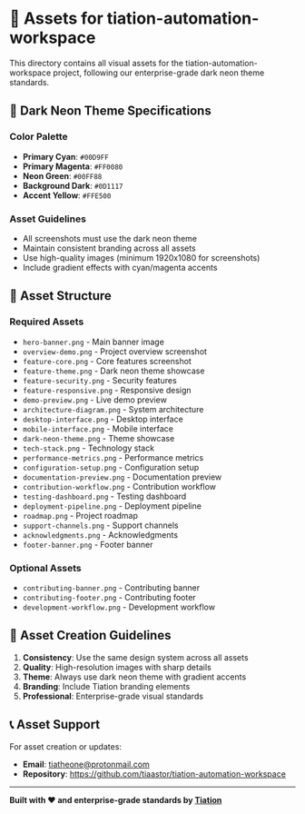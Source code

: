 # 🎨 Assets for tiation-automation-workspace

This directory contains all visual assets for the tiation-automation-workspace project, following our enterprise-grade dark neon theme standards.

## 🌟 Dark Neon Theme Specifications

### Color Palette
- **Primary Cyan**: `#00D9FF`
- **Primary Magenta**: `#FF0080`
- **Neon Green**: `#00FF88`
- **Background Dark**: `#0D1117`
- **Accent Yellow**: `#FFE500`

### Asset Guidelines
- All screenshots must use the dark neon theme
- Maintain consistent branding across all assets
- Use high-quality images (minimum 1920x1080 for screenshots)
- Include gradient effects with cyan/magenta accents

## 📁 Asset Structure

### Required Assets
- `hero-banner.png` - Main banner image
- `overview-demo.png` - Project overview screenshot
- `feature-core.png` - Core features screenshot
- `feature-theme.png` - Dark neon theme showcase
- `feature-security.png` - Security features
- `feature-responsive.png` - Responsive design
- `demo-preview.png` - Live demo preview
- `architecture-diagram.png` - System architecture
- `desktop-interface.png` - Desktop interface
- `mobile-interface.png` - Mobile interface
- `dark-neon-theme.png` - Theme showcase
- `tech-stack.png` - Technology stack
- `performance-metrics.png` - Performance metrics
- `configuration-setup.png` - Configuration setup
- `documentation-preview.png` - Documentation preview
- `contribution-workflow.png` - Contribution workflow
- `testing-dashboard.png` - Testing dashboard
- `deployment-pipeline.png` - Deployment pipeline
- `roadmap.png` - Project roadmap
- `support-channels.png` - Support channels
- `acknowledgments.png` - Acknowledgments
- `footer-banner.png` - Footer banner

### Optional Assets
- `contributing-banner.png` - Contributing banner
- `contributing-footer.png` - Contributing footer
- `development-workflow.png` - Development workflow

## 🎯 Asset Creation Guidelines

1. **Consistency**: Use the same design system across all assets
2. **Quality**: High-resolution images with sharp details
3. **Theme**: Always use dark neon theme with gradient accents
4. **Branding**: Include Tiation branding elements
5. **Professional**: Enterprise-grade visual standards

## 📞 Asset Support

For asset creation or updates:
- **Email**: tiatheone@protonmail.com
- **Repository**: https://github.com/tiaastor/tiation-automation-workspace

---

**Built with ❤️ and enterprise-grade standards by [Tiation](https://github.com/tiaastor)**
